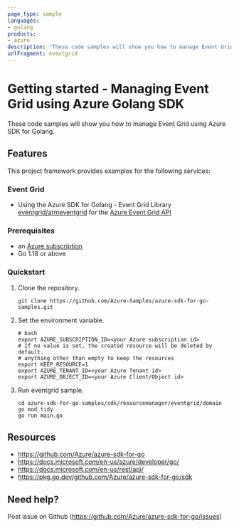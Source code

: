 ```yaml
---
page_type: sample
languages:
- golang
products:
- azure
description: "These code samples will show you how to manage Event Grid using Azure SDK for Golang."
urlFragment: eventgrid
---
```


# Getting started - Managing Event Grid using Azure Golang SDK

These code samples will show you how to manage Event Grid using Azure SDK for Golang.

## Features

This project framework provides examples for the following services:

### Event Grid
* Using the Azure SDK for Golang - Event Grid Library [eventgrid/armeventgrid](https://pkg.go.dev/github.com/Azure/azure-sdk-for-go/sdk/resourcemanager/eventgrid/armeventgrid) for the [Azure Event Grid API](https://docs.microsoft.com/en-us/rest/api/eventgrid/)

### Prerequisites
* an [Azure subscription](https://azure.microsoft.com)
* Go 1.18 or above

### Quickstart

1. Clone the repository.

    ```
    git clone https://github.com/Azure-Samples/azure-sdk-for-go-samples.git
    ```
   
2. Set the environment variable.

   ```
   # bash
   export AZURE_SUBSCRIPTION_ID=<your Azure subscription id> 
   # If no value is set, the created resource will be deleted by default.
   # anything other than empty to keep the resources
   export KEEP_RESOURCE=1 
   export AZURE_TENANT_ID=<your Azure Tenant id>          
   export AZURE_OBJECT_ID=<your Azure Client/Object id> 
   ```

3. Run eventgrid sample.

    ```
    cd azure-sdk-for-go-samples/sdk/resourcemanager/eventgrid/domain
    go mod tidy
    go run main.go
    ```
   
## Resources

- https://github.com/Azure/azure-sdk-for-go
- https://docs.microsoft.com/en-us/azure/developer/go/
- https://docs.microsoft.com/en-us/rest/api/
- https://pkg.go.dev/github.com/Azure/azure-sdk-for-go/sdk

## Need help?

Post issue on Github (https://github.com/Azure/azure-sdk-for-go/issues)
